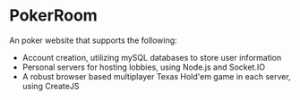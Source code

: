 # PokerRoom
An poker website that supports the following:
  - Account creation, utilizing mySQL databases to store user information
  - Personal servers for hosting lobbies, using Node.js and Socket.IO 
  - A robust browser based multiplayer Texas Hold'em game in each server, using CreateJS
